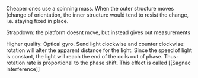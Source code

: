 

Cheaper ones use a spinning mass. When the outer structure moves (change of orientation, the inner structure would tend to resist the change, i.e. staying fixed in place. 

Strapdown: the platform doesnt move, but instead gives out measurements


Higher quality: Optical gyro. Send light clockwise and counter clockwise: rotation will alter the apparent distance for the light. Since the speed of light is constant, the light will reach the end of the coils out of phase. Thus: rotation rate is proportional to the phase shift. This effect is called [[Sagnac interference]]


